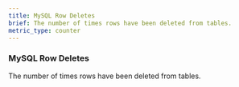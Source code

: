 ```yaml
---
title: MySQL Row Deletes
brief: The number of times rows have been deleted from tables.
metric_type: counter
---
```

### MySQL Row Deletes

The number of times rows have been deleted from tables.
